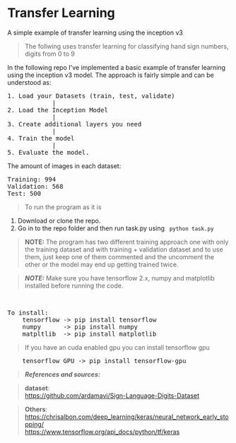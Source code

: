 # Transfer Learning
A simple example of transfer learning using the inception v3

>The follwing uses transfer learning for classifying hand sign numbers, digits from 0 to 9

In the following repo I've implemented a basic example of transfer learning using the inception v3 model. The approach is fairly simple and can be understood as:
<br>
<pre>
1. Load your Datasets (train, test, validate)
            |
2. Load the Inception Model
            |
3. Create additional layers you need
            |
4. Train the model
            |
5. Evaluate the model.
</pre>

The amount of images in each dataset:
<pre>
Training: 994
Validation: 568
Test: 500
</pre>

> To run the program as it is
1. Download or clone the repo.
2. Go in to the repo folder and then run task.py using
` python task.py`

>**NOTE:** The program has two different training approach one with only the training dataset and with training + validation dataset and to use them, just keep one of them commented and the uncomment the other or the model may end up getting trained twice.

>***NOTE:*** Make sure you have tensorflow 2.x, numpy and matplotlib installed before running the code.
<br>
<pre>
To install:
    tensorflow -> pip install tensorflow
    numpy      -> pip install numpy
    matpltlib  -> pip install matplotlib
</pre>

> If you have an cuda enabled gpu you can install tensorflow gpu
<pre>
    tensorflow GPU -> pip install tensorflow-gpu
</pre>

>***References and sources:***

>**dataset**: <br>https://github.com/ardamavi/Sign-Language-Digits-Dataset <br>

>**Others**:<br>
https://chrisalbon.com/deep_learning/keras/neural_network_early_stopping/ <br>
https://www.tensorflow.org/api_docs/python/tf/keras

